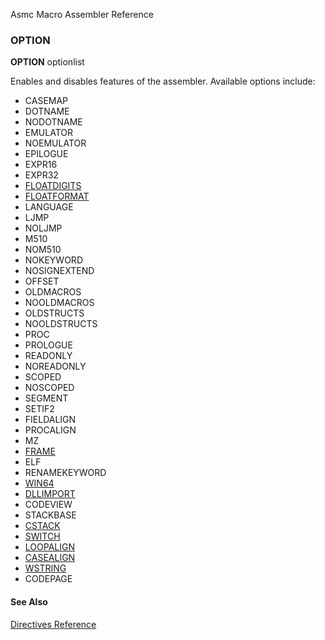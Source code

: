 Asmc Macro Assembler Reference

### OPTION

**OPTION** optionlist

Enables and disables features of the assembler. Available options include:

- CASEMAP
- DOTNAME
- NODOTNAME
- EMULATOR
- NOEMULATOR
- EPILOGUE
- EXPR16
- EXPR32
- [FLOATDIGITS](opt_floatdigits.md)
- [FLOATFORMAT](opt_floatformat.md)
- LANGUAGE
- LJMP
- NOLJMP
- M510
- NOM510
- NOKEYWORD
- NOSIGNEXTEND
- OFFSET
- OLDMACROS
- NOOLDMACROS
- OLDSTRUCTS
- NOOLDSTRUCTS
- PROC
- PROLOGUE
- READONLY
- NOREADONLY
- SCOPED
- NOSCOPED
- SEGMENT
- SETIF2
- FIELDALIGN
- PROCALIGN
- MZ
- [FRAME](opt_frame.md)
- ELF
- RENAMEKEYWORD
- [WIN64](opt_win64.md)
- [DLLIMPORT](opt_dllimport.md)
- CODEVIEW
- STACKBASE
- [CSTACK](opt_cstack.md)
- [SWITCH](opt_switch.md)
- [LOOPALIGN](opt_loopalign.md)
- [CASEALIGN](opt_casealign.md)
- [WSTRING](opt_wstring.md)
- CODEPAGE

#### See Also

[Directives Reference](readme.md)
